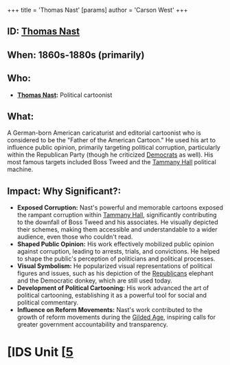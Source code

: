 +++
 title = 'Thomas Nast'
[params]
	author = 'Carson West'
+++
## ID: [Thomas Nast](./../thomas-nast/)

## When: 1860s-1880s (primarily)

## Who: 
* **[Thomas Nast](./../thomas-nast/):** Political cartoonist

## What: 
A German-born American caricaturist and editorial cartoonist who is considered to be the "Father of the American Cartoon."  He used his art to influence public opinion, primarily targeting political corruption, particularly within the Republican Party (though he criticized [Democrats](./../democrats/) as well).  His most famous targets included Boss Tweed and the [Tammany Hall](./../tammany-hall/) political machine.

## Impact: Why Significant?:

* **Exposed Corruption:** Nast's powerful and memorable cartoons exposed the rampant corruption within [Tammany Hall](./../tammany-hall/), significantly contributing to the downfall of Boss Tweed and his associates.  He visually depicted their schemes, making them accessible and understandable to a wider audience, even those who couldn't read.
* **Shaped Public Opinion:**  His work effectively mobilized public opinion against corruption, leading to arrests, trials, and convictions. He helped to shape the public's perception of politicians and political processes.
* **Visual Symbolism:** He popularized visual representations of political figures and issues, such as his depiction of the [Republicans](./../republicans/) elephant and the Democratic donkey, which are still used today.
* **Development of Political Cartooning:** His work advanced the art of political cartooning, establishing it as a powerful tool for social and political commentary.
* **Influence on Reform Movements:**  Nast's work contributed to the growth of reform movements during the [Gilded Age](./../gilded-age/), inspiring calls for greater government accountability and transparency.

# [IDS Unit [[5](./../ids-unit-[[5/)